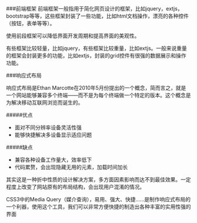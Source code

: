 ###前端框架
前端框架一般指用于简化网页设计的框架，比如jquery，extjs，bootstrap等等，这些框架封装了一些功能，比如html文档操作，漂亮的各种控件（按钮，表单等等）。

使用前段框架可以降低界面开发周期和提高界面的美观性。

有些框架比较轻量，比如jquery，有些框架比较重量，比如extjs。一般来说重量的框架会封装更多的功能，比如extjs，封装的grid控件有很强的数据展示和操作功能。

###响应式布局

响应式布局是Ethan Marcotte在2010年5月份提出的一个概念，简而言之，就是一个网站能够兼容多个终端――而不是为每个终端做一个特定的版本。这个概念是为解决移动互联网浏览而诞生的。

#####优点
- 面对不同分辨率设备灵活性强
- 能够快捷解决多设备显示适应问题

#####缺点
- 兼容各种设备工作量大，效率低下
- 代码累赘，会出现隐藏无用的元素，加载时间加长

其实这是一种折中性质的设计解决方案，多方面因素影响而达不到最佳效果。一定程度上改变了网站原有的布局结构，会出现用户混淆的情况。

CSS3中的Media Query（媒介查询），易用、强大、快捷……是制作响应式布局的一个利器，使用这个工具，我们可以非常方便快捷的制造出各种丰富的实用性强的界面